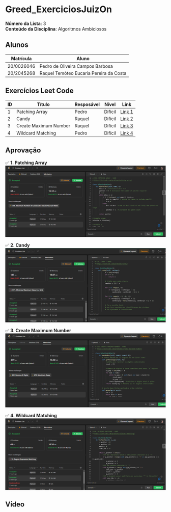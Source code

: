 # Greed_ExerciciosJuizOn

**Número da Lista**: 3<br>
**Conteúdo da Disciplina**: Algoritmos Ambiciosos <br>

## Alunos
|Matrícula | Aluno |
| -- | -- |
| 20/0026046  |  Pedro de Oliveira Campos Barbosa |
| 20/2045268  | Raquel Temóteo Eucaria Pereira da Costa|

## Exercícios Leet Code
|ID|Título               |Resposável|Nível  |Link                                                          |
|--|---------------------|----------|-------|--------------------------------------------------------------|
|1 |Patching Array       | Pedro    |Difícil|[Link 1](https://leetcode.com/problems/patching-array/)       |
|2 |Candy                | Raquel   |Difícil|[Link 2](https://leetcode.com/problems/candy/)                |
|3 |Create Maximum Number| Raquel   |Difícil|[Link 3](https://leetcode.com/problems/create-maximum-number/)|
|4 |Wildcard Matching    | Pedro    |Difícil|[Link 4](https://leetcode.com/problems/wildcard-matching/)    |


## Aprovação

✅ **1. Patching Array** 
![Alt text](./img/image1.png)


✅ **2. Candy**
![Alt text](./img/image2.png)

✅ **3. Create Maximum Number**
![Alt text](./img/image3.png)

✅ **4. Wildcard Matching** 
![Alt text](./img/image4.png)

## Vídeo
